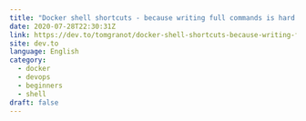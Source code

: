 ```yaml
---
title: "Docker shell shortcuts - because writing full commands is hard!"
date: 2020-07-28T22:30:31Z
link: https://dev.to/tomgranot/docker-shell-shortcuts-because-writing-full-commands-is-hard-33h?utm_medium=RSS&utm_source=news.12bit.vn
site: dev.to
language: English
category:
  - docker
  - devops
  - beginners
  - shell
draft: false
---
```


